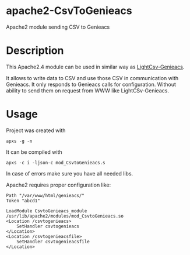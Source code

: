 # apache2-CsvToGenieacs
Apache2 module sending CSV to Genieacs

# Description
This Apache2.4 module can be used in similar way as [LightCsv-Genieacs](https://github.com/ZdanowskiS/LightCsv-Genieacs).

It allows to write data to CSV and use those CSV in communication with Genieacs. It only responds to Genieacs calls for configuration. Without ability to send them on request from WWW like LightCSv-Genieacs.

# Usage
Project was created with
```
apxs -g -n 
```
It can be compiled with
```
apxs -c i -ljson-c mod_CsvtoGenieacs.s
```
In case of errors make sure you have all needed libs.

Apache2 requires proper configuration like:

```
Path "/var/www/html/genieacs/"
Token "abcd1"

LoadModule CsvtoGenieacs_module /usr/lib/apache2/modules/mod_CsvtoGenieacs.so
<Location /csvtogenieacs>
    SetHandler csvtogenieacs
</Location>
<Location /csvtogenieacsfile>
    SetHandler csvtogenieacsfile
</Location>
```

